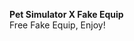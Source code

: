 **Pet Simulator X Fake Equip**<br>Free Fake Equip, Enjoy!
```lualoadstring(game:HttpGet("https://raw.githubusercontent.com/AndersAngus12/Fake-Equip/main/FakeEquipPSX.lua",true))()




